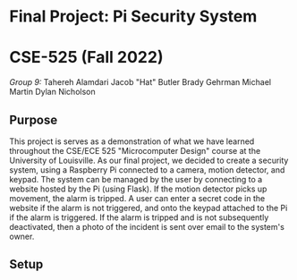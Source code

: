# Final Project: Pi Security System
# CSE-525 (Fall 2022)
  *Group 9:*
Tahereh Alamdari
Jacob "Hat" Butler
Brady Gehrman
Michael Martin
Dylan Nicholson

## Purpose
This project is serves as a demonstration of what we have learned throughout the CSE/ECE 525 "Microcomputer Design" course at the University of Louisville. As our final project, we decided to create a security system, using a Raspberry Pi connected to a camera, motion detector, and keypad. The system can be managed by the user by connecting to a website hosted by the Pi (using Flask). If the motion detector picks up movement, the alarm is tripped. A user can enter a secret code in the website if the alarm is not triggered, and onto the keypad attached to the Pi if the alarm is triggered. If the alarm is tripped and is not subsequently deactivated, then a photo of the incident is sent over email to the system's owner.

## Setup
